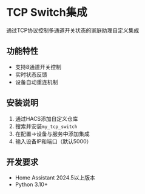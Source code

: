 # TCP Switch集成

通过TCP协议控制多通道开关状态的家庭助理自定义集成

## 功能特性
- 支持8通道开关控制
- 实时状态反馈
- 设备自动重连机制

## 安装说明
1. 通过HACS添加自定义仓库
2. 搜索并安装`my_tcp_switch`
3. 在配置->设备与服务中添加集成
4. 输入设备IP和端口（默认5000）

## 开发要求
- Home Assistant 2024.5以上版本
- Python 3.10+